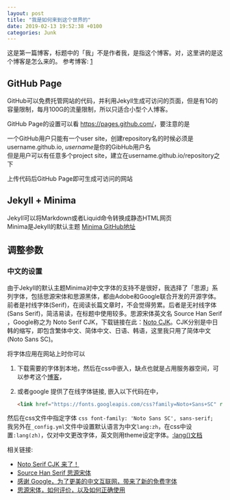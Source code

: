 ```yaml
---
layout: post
title: "我是如何来到这个世界的"
date: 2019-02-13 19:52:38 +0100
categories: Junk
---
```

这是第一篇博客，标题中的「我」不是作者我，是指这个博客。对，这里讲的是这个博客是怎么来的。
参考博客: [1](http://longqian.me/2017/02/12/jekyll-support-chinese/)
## GitHub Page
GitHub可以免费托管网站的代码，并利用Jekyll生成可访问的页面，但是有1G的容量限制，每月100G的流量限制，所以只适合小型个人博客。

GitHub Page的设置可以看 <https://pages.github.com/>，要注意的是 

一个GitHub用户只能有一个user site，创建repository名的时候必须是username.github.io, *username*是你的GibHub用户名  
但是用户可以有任意多个project site，建立在username.github.io/repository之下

上传代码后GitHub Page即可生成可访问的网站
## Jekyll + Minima
Jekyll可以将Markdown或者Liquid命令转换成静态HTML网页  
Minima是Jekyll的默认主题 [Minima GitHub地址](https://github.com/jekyll/minima)
## 调整参数
### 中文的设置
由于Jekyll的默认主题Minima对中文字体的支持不是很好，我选择了「思源」系列字体，包括思源宋体和思源黑体，都由Adobe和Google联合开发的开源字体。前者是衬线字体(Serif)，在阅读长篇文章时，不会觉得劳累。后者是无衬线字体(Sans Serif)，简洁易读，在标题中使用较多。思源宋体英文名 Source Han Serif ，Google称之为 Noto Serif CJK，下载链接在此：[Noto CJK](https://www.google.com/get/noto/help/cjk/)。CJK分别是中日韩的缩写，即包含繁体中文、简体中文、日语、韩语，这里我只用了简体中文(Noto Sans SC)。

将字体应用在网站上时你可以
1. 下载需要的字体到本地，然后在css中嵌入，缺点也就是占用服务器空间，可以参考这个[博客](https://reuixiy.github.io/beautiful/share/2018/12/11/noto-serif-sc-added-on-google-fonts.html)，

2. 或者google 提供了在线字体链接, 嵌入以下代码在<head>中，
    ```html
    <link href="https://fonts.googleapis.com/css?family=Noto+Sans+SC" rel="stylesheet">
    ```
然后在css文件中指定字体
    ```css
    font-family: 'Noto Sans SC', sans-serif;
    ```
我另外在`_config.yml`文件中设置默认语言为中文`lang:zh`，在css中设置`:lang(zh)`，仅对中文更改字体，英文则用theme设定字体。[:lang()文档](https://developer.mozilla.org/zh-CN/docs/Web/CSS/:lang)
    
相关链接:
- [Noto Serif CJK 来了！](https://china.googleblog.com/2017/04/noto-serif-cjk.html)
- [Source Han Serif 思源宋体](https://source.typekit.com/source-han-serif/cn/)
- [感谢 Google，为了更美的中文互联网，带来了新的免费字体](https://www.ifanr.com/813974)
- [思源宋体，如何评价，以及如何正确使用](https://sspai.com/post/38705)